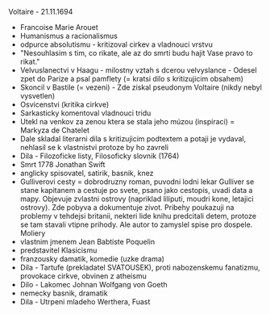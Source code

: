 Voltaire - 21.11.1694
- Francoise Marie Arouet
- Humanismus a racionalismus
- odpurce absolutismu - kritizoval cirkev a vladnouci vrstvu
- "Nesouhlasim s tim, co rikate, ale az do smrti budu hajit Vase pravo to rikat."
- Velvuslanectvi v Haagu - milostny vztah s dcerou velvyslance - Odesel zpet do Parize a psal pamflety (= kratsi dilo s kritizujicim obsahem)
- Skoncil v Bastile (= vezeni) - Zde ziskal pseudonym Voltaire (nikdy nebyl vysvetlen)
- Osvicenstvi (kritika cirkve)
- Sarkasticky komentoval vladnouci tridu
- Utekl na venkov za zenou ktera se stala jeho múzou (inspiraci) = Markyza de Chatelet
- Dale skladal literarni dila s kritizujicim podtextem a potaji je vydaval, nehlasil se k vlastnistvi protoze by ho zavreli
- Dila - Filozoficke listy, Filosoficky slovnik (1764)
- Smrt 1778
Jonathan Swift
- anglicky spisovatel, satirik, basnik, knez
- Gulliverovi cesty = dobrodruzny roman, puvodni lodni lekar Gulliver se stane kapitanem a cestuje po svete, psano jako cestopis, uvadi data a mapy. Objevuje zvlastni ostrovy (napriklad liliputi, moudri kone, letajici ostrovy). Zde pobyva a dokumentuje zivot. Pribehy poukazuji na problemy v tehdejsi britanii, nekteri lide knihu predcitali detem, protoze se tam stavali vtipne prihody. Ale autor to zamyslel spise pro dospele.
Moliery
- vlastnim jmenem Jean Babtiste Poquelin
- predstavitel Klasicismu
- franzousky damatik, komedie (uzke drama)
- Dila - Tartufe (prekladatel SVATOUSEK), proti nabozenskemu fanatizmu, provokace cirkve, obvinen z atheismu
- Dilo - Lakomec
Johnan Wolfgang von Goeth
- nemecky basnik, dramatik
- Dila - Utrpeni mladeho Werthera, Fuast